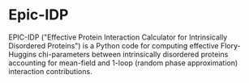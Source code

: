 # Epic-IDP
EPIC-IDP ("Effective Protein Interaction Calculator for Intrinsically Disordered Proteins") is a Python code for computing effective Flory-Huggins chi-parameters between intrinsically disordered proteins accounting for mean-field and 1-loop (random phase approximation) interaction contributions.
